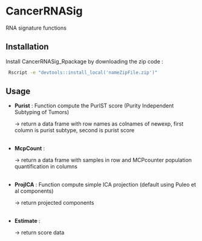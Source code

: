 # CancerRNASig
RNA signature functions

## Installation

Install CancerRNASig_Rpackage by downloading the zip code : 

```bash
 Rscript -e "devtools::install_local('nameZipFile.zip')"
```

## Usage

 * **Purist** : Function compute the PurIST score (Purity Independent Subtyping of Tumors)
 
    → return a data frame with row names as colnames of newexp, first column is purist subtype, second is purist score
<br></br>

 * **McpCount** : 

     → return a data frame with samples in row and MCPcounter population quantification in columns
 <br></br>    

 * **ProjICA** : Function compute simple ICA projection (default using Puleo et al components)

     → return projected components
 <br></br>    

 * **Estimate** : 
 
     → return score data
